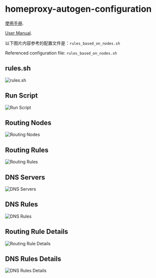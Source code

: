 # homeproxy-autogen-configuration
[使用手册](https://github.com/thisIsIan-W/homeproxy-autogen-configuration/wiki/immortalwrt-homeproxy-%E4%B8%80%E9%94%AE%E9%85%8D%E7%BD%AE%E8%84%9A%E6%9C%AC%E4%BD%BF%E7%94%A8%E8%AF%B4%E6%98%8E).

[User Manual](https://github.com/thisIsIan-W/homeproxy-autogen-configuration/wiki/A-Simpler-way-to-Generate-ImmortalWRT-(OpenWRT)-Homeproxy-Configuration).





以下图片内容参考的配置文件是：`rules_based_on_nodes.sh`

Referenced configuration file: `rules_based_on_nodes.sh`



## rules.sh

![rules.sh](https://s2.loli.net/2024/10/19/XNKv1b4Dhz7kHRM.png)



## Run Script

![Run Script](https://s2.loli.net/2024/10/19/R2gmiNrdIL8zxlb.png)



## Routing Nodes

![Routing Nodes](https://s2.loli.net/2024/10/19/DveHslM1YCfJNum.png)



## Routing Rules

![Routing Rules](https://s2.loli.net/2024/10/19/FBlRiU8WgLDhIzy.png)



## DNS Servers

![DNS Servers](https://s2.loli.net/2024/10/19/5Aypktzw4FSTMfn.png)



## DNS Rules

![DNS Rules](https://s2.loli.net/2024/10/19/5Aypktzw4FSTMfn.png)





## Routing Rule Details

![Routing Rule Details](https://s2.loli.net/2024/10/19/4TOpo2LICiFlnb7.png)





## DNS Rules Details

![DNS Rules Details](https://s2.loli.net/2024/10/19/B6xJM3mEUTXZ7gi.png)
